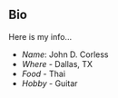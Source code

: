 ## Bio

Here is my info...

- *Name*: John D. Corless
- *Where* - Dallas, TX
- *Food* - Thai
- *Hobby* - Guitar
